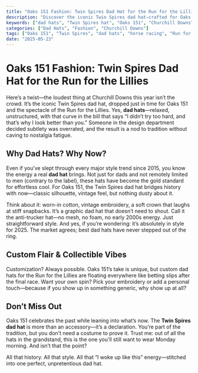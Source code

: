 ```yaml
---
title: "Oaks 151 Fashion: Twin Spires Dad Hat for the Run for the Lillies"
description: "Discover the iconic Twin Spires dad hat—crafted for Oaks 151 and the spirited celebration at Churchill Downs. Embrace relaxed style with rich tradition."
keywords: ["dad hats", "Twin Spires hat", "Oaks 151", "Churchill Downs", "Run for the Lillies", "best dad hats", "dad hats style", "vintage dad hats"]
categories: ["Dad Hats", "Fashion", "Churchill Downs"]
tags: ["Oaks 151", "Twin Spires", "dad hats", "horse racing", "Run for the Lillies"]
date: "2025-05-23"
---
```


# Oaks 151 Fashion: Twin Spires Dad Hat for the Run for the Lillies

Here’s a twist—the loudest thing at Churchill Downs this year isn’t the crowd. It’s the iconic Twin Spires dad hat, dropped just in time for Oaks 151 and the spectacle of the Run for the Lillies. Yes, **dad hats**—relaxed, unstructured, with that curve in the bill that says “I didn’t try too hard, and that’s why I look better than you.” Someone in the design department decided subtlety was overrated, and the result is a nod to tradition without caving to nostalgia fatigue.

## Why Dad Hats? Why Now?

Even if you’ve slept through every major style trend since 2015, you know the energy a real **dad hat** brings. Not just for dads and not remotely limited to men (contrary to the label), these hats have become the gold standard for effortless cool. For Oaks 151, the Twin Spires dad hat bridges history with now—classic silhouette, vintage feel, but nothing dusty about it.

Think about it: worn-in cotton, vintage embroidery, a soft crown that laughs at stiff snapbacks. It’s a graphic dad hat that doesn’t need to shout. Call it the anti-trucker hat—no mesh, no foam, no early 2000s energy. Just straightforward style. And yes, if you’re wondering: it’s absolutely in style for 2025. The market agrees; best dad hats have never stepped out of the ring.

## Custom Flair & Collectible Vibes

Customization? Always possible. Oaks 151’s take is unique, but custom dad hats for the Run for the Lillies are floating everywhere like betting slips after the final race. Want your own spin? Pick your embroidery or add a personal touch—because if you show up in something generic, why show up at all?

## Don’t Miss Out

Oaks 151 celebrates the past while leaning into what’s now. The **Twin Spires dad hat** is more than an accessory—it’s a declaration. You’re part of the tradition, but you don’t need a costume to prove it. Trust me: out of all the hats in the grandstand, this is the one you’ll still want to wear Monday morning. And isn’t that the point?

All that history. All that style. All that “I woke up like this” energy—stitched into one perfect, unpretentious dad hat.